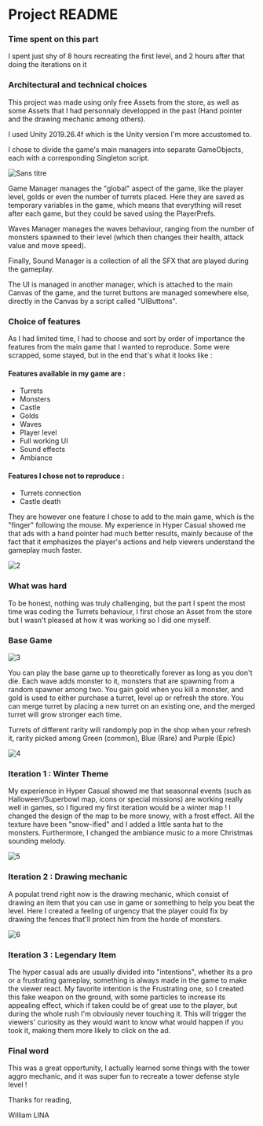 # Project README

###  Time spent on this part
I spent just shy of 8 hours recreating the first level, and 2 hours after that doing the iterations on it

###  Architectural and technical choices
This project was made using only free Assets from the store, as well as some Assets that I had personnaly developped in the past (Hand pointer and the drawing mechanic among others).

I used Unity 2019.26.4f which is the Unity version I'm more accustomed to. 

I chose to divide the game's main managers into separate GameObjects, each with a corresponding Singleton script.

![Sans titre](https://user-images.githubusercontent.com/71012726/160062868-24b9fa70-aab5-4dad-b5ec-eb11e239a086.png)

Game Manager manages the "global" aspect of the game, like the player level, golds or even the number of turrets placed. Here they are saved as temporary variables in the game, which means that everything will reset after each game, but they could be saved using the PlayerPrefs.

Waves Manager manages the waves behaviour, ranging from the number of monsters spawned to their level (which then changes their health, attack value and move speed).

Finally, Sound Manager is a collection of all the SFX that are played during the gameplay.

The UI is managed in another manager, which is attached to the main Canvas of the game, and the turret buttons are managed somewhere else, directly in the Canvas by a script called "UIButtons". 
###  Choice of features
As I had limited time, I had to choose and sort by order of importance the features from the main game that I wanted to reproduce.
Some were scrapped, some stayed, but in the end that's what it looks like : 
#### Features available in my game are : 
- Turrets
- Monsters
- Castle
- Golds
- Waves
- Player level
- Full working UI
- Sound effects
- Ambiance
#### Features I chose not to reproduce : 
- Turrets connection
- Castle death 

They are however one feature I chose to add to the main game, which is the "finger" following the mouse.
My experience in Hyper Casual showed me that ads with a hand pointer had much better results, mainly because of the fact that it emphasizes the player's actions and help viewers understand the gameplay much faster.

![2](https://user-images.githubusercontent.com/71012726/160065486-9dcc4ad4-cb98-4859-b4e9-d73f51aee5ce.png)



### What was hard
To be honest, nothing was truly challenging, but the part I spent the most time was coding the Turrets behaviour, I first chose an Asset from the store but I wasn't pleased at how it was working so I did one myself.
### Base Game
![3](https://user-images.githubusercontent.com/71012726/160066214-b4ff43e7-3341-41ba-9698-59f3b94e73ce.png)

You can play the base game up to theoretically forever as long as you don't die. Each wave adds monster to it, monsters that are spawning from a random spawner among two. You gain gold when you kill a monster, and gold is used to either purchase a turret, level up or refresh the store.
You can merge turret by placing a new turret on an existing one, and the merged turret will grow stronger each time.

Turrets of different rarity will randomply pop in the shop when your refresh it, rarity picked among Green (common), Blue (Rare) and Purple (Epic)

![4](https://user-images.githubusercontent.com/71012726/160068594-55cd0b9f-cba9-4eb6-90f2-c16b908e114e.png)


### Iteration 1 : Winter Theme
My experience in Hyper Casual showed me that seasonnal events (such as Halloween/Superbowl map, icons or special missions) are working really well in games, so I figured my first iteration would be a winter map ! 
I changed the design of the map to be more snowy, with a frost effect. All the texture have been "snow-ified" and I added a little santa hat to the monsters. Furthermore, I changed the ambiance music to a more Christmas sounding melody. 

![5](https://user-images.githubusercontent.com/71012726/160071543-739a8a26-6258-4fbf-952c-5235eb42b0a7.png)

### Iteration 2 : Drawing mechanic
A populat trend right now is the drawing mechanic, which consist of drawing an item that you can use in game or something to help you beat the level. Here I created a feeling of urgency that the player could fix by drawing the fences that'll protect him from the horde of monsters.

![6](https://user-images.githubusercontent.com/71012726/160071972-10fdeaf4-bbed-43ae-bb2e-9bc508dcd6fd.png)


### Iteration 3 : Legendary Item
The hyper casual ads are usually divided into "intentions", whether its a pro or a frustrating gameplay, something is always made in the game to make the viewer react. My favorite intention is the Frustrating one, so I created this fake weapon on the ground, with some particles to increase its appealing effect,  which if taken could be of great use to the player, but during the whole rush I'm obviously never touching it.
This will trigger the viewers' curiosity as they would want to know what would happen if you took it, making them more likely to click on the ad.




###  Final word
This was a great opportunity, I actually learned some things with the tower aggro mechanic, and it was super fun to recreate a tower defense style level !

Thanks for reading, 

William LINA
